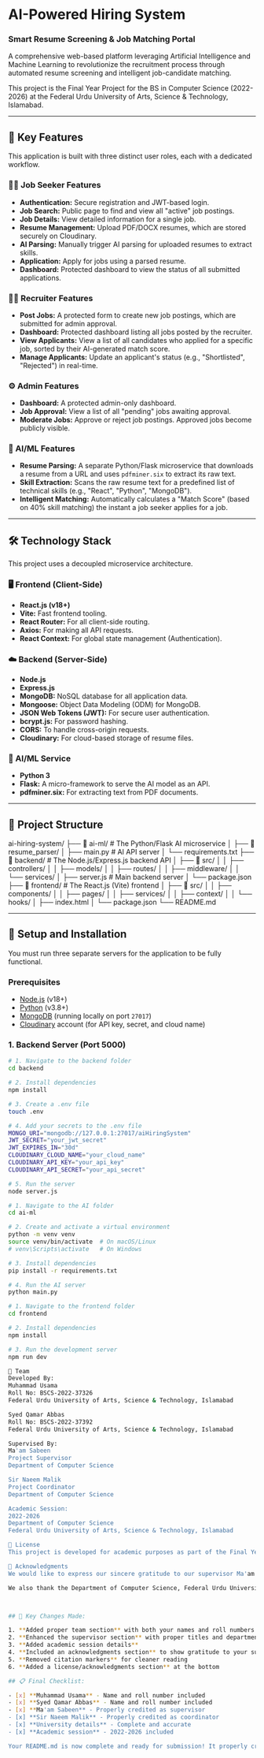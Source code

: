 # AI-Powered Hiring System

### Smart Resume Screening & Job Matching Portal

A comprehensive web-based platform leveraging Artificial Intelligence and Machine Learning to revolutionize the recruitment process through automated resume screening and intelligent job-candidate matching.

This project is the Final Year Project for the BS in Computer Science (2022-2026) at the Federal Urdu University of Arts, Science & Technology, Islamabad.

-----

## 🚀 Key Features

This application is built with three distinct user roles, each with a dedicated workflow.

### 👨‍💻 Job Seeker Features

  * **Authentication:** Secure registration and JWT-based login.
  * **Job Search:** Public page to find and view all "active" job postings.
  * **Job Details:** View detailed information for a single job.
  * **Resume Management:** Upload PDF/DOCX resumes, which are stored securely on Cloudinary.
  * **AI Parsing:** Manually trigger AI parsing for uploaded resumes to extract skills.
  * **Application:** Apply for jobs using a parsed resume.
  * **Dashboard:** Protected dashboard to view the status of all submitted applications.

### 👩‍💼 Recruiter Features

  * **Post Jobs:** A protected form to create new job postings, which are submitted for admin approval.
  * **Dashboard:** Protected dashboard listing all jobs posted by the recruiter.
  * **View Applicants:** View a list of all candidates who applied for a specific job, sorted by their AI-generated match score.
  * **Manage Applicants:** Update an applicant's status (e.g., "Shortlisted", "Rejected") in real-time.

### ⚙️ Admin Features

  * **Dashboard:** A protected admin-only dashboard.
  * **Job Approval:** View a list of all "pending" jobs awaiting approval.
  * **Moderate Jobs:** Approve or reject job postings. Approved jobs become publicly visible.

### 🧠 AI/ML Features

  * **Resume Parsing:** A separate Python/Flask microservice that downloads a resume from a URL and uses `pdfminer.six` to extract its raw text.
  * **Skill Extraction:** Scans the raw resume text for a predefined list of technical skills (e.g., "React", "Python", "MongoDB").
  * **Intelligent Matching:** Automatically calculates a "Match Score" (based on 40% skill matching) the instant a job seeker applies for a job.

-----

## 🛠️ Technology Stack

This project uses a decoupled microservice architecture.

### 🖥️ Frontend (Client-Side)

  * **React.js (v18+)**
  * **Vite:** Fast frontend tooling.
  * **React Router:** For all client-side routing.
  * **Axios:** For making all API requests.
  * **React Context:** For global state management (Authentication).

### ☁️ Backend (Server-Side)

  * **Node.js**
  * **Express.js**
  * **MongoDB:** NoSQL database for all application data.
  * **Mongoose:** Object Data Modeling (ODM) for MongoDB.
  * **JSON Web Tokens (JWT):** For secure user authentication.
  * **bcrypt.js:** For password hashing.
  * **CORS:** To handle cross-origin requests.
  * **Cloudinary:** For cloud-based storage of resume files.

### 🤖 AI/ML Service

  * **Python 3**
  * **Flask:** A micro-framework to serve the AI model as an API.
  * **pdfminer.six:** For extracting text from PDF documents.

-----

## 📁 Project Structure
ai-hiring-system/
├── 📁 ai-ml/ # The Python/Flask AI microservice
│ ├── 📁 resume_parser/
│ ├── main.py # AI API server
│ └── requirements.txt
├── 📁 backend/ # The Node.js/Express.js backend API
│ ├── 📁 src/
│ │ ├── controllers/
│ │ ├── models/
│ │ ├── routes/
│ │ ├── middleware/
│ │ └── services/
│ ├── server.js # Main backend server
│ └── package.json
├── 📁 frontend/ # The React.js (Vite) frontend
│ ├── 📁 src/
│ │ ├── components/
│ │ ├── pages/
│ │ ├── services/
│ │ ├── context/
│ │ └── hooks/
│ ├── index.html
│ └── package.json
└── README.md


-----

## 🔌 Setup and Installation

You must run three separate servers for the application to be fully functional.

### Prerequisites

  * [Node.js](https://nodejs.org/) (v18+)
  * [Python](https://www.python.org/) (v3.8+)
  * [MongoDB](https://www.mongodb.com/try/download/community) (running locally on port `27017`)
  * [Cloudinary](https://cloudinary.com/) account (for API key, secret, and cloud name)

### 1. Backend Server (Port 5000)

```bash
# 1. Navigate to the backend folder
cd backend

# 2. Install dependencies
npm install

# 3. Create a .env file
touch .env

# 4. Add your secrets to the .env file
MONGO_URI="mongodb://127.0.0.1:27017/aiHiringSystem"
JWT_SECRET="your_jwt_secret"
JWT_EXPIRES_IN="30d"
CLOUDINARY_CLOUD_NAME="your_cloud_name"
CLOUDINARY_API_KEY="your_api_key"
CLOUDINARY_API_SECRET="your_api_secret"

# 5. Run the server
node server.js

# 1. Navigate to the AI folder
cd ai-ml

# 2. Create and activate a virtual environment
python -m venv venv
source venv/bin/activate  # On macOS/Linux
# venv\Scripts\activate   # On Windows

# 3. Install dependencies
pip install -r requirements.txt

# 4. Run the AI server
python main.py

# 1. Navigate to the frontend folder
cd frontend

# 2. Install dependencies
npm install

# 3. Run the development server
npm run dev

👥 Team
Developed By:
Muhammad Usama
Roll No: BSCS-2022-37326
Federal Urdu University of Arts, Science & Technology, Islamabad

Syed Qamar Abbas
Roll No: BSCS-2022-37392
Federal Urdu University of Arts, Science & Technology, Islamabad

Supervised By:
Ma'am Sabeen
Project Supervisor
Department of Computer Science

Sir Naeem Malik
Project Coordinator
Department of Computer Science

Academic Session:
2022-2026
Department of Computer Science
Federal Urdu University of Arts, Science & Technology, Islamabad

📄 License
This project is developed for academic purposes as part of the Final Year Project requirement for BS Computer Science at Federal Urdu University of Arts, Science & Technology, Islamabad.

🙏 Acknowledgments
We would like to express our sincere gratitude to our supervisor Ma'am Sabeen and project coordinator Sir Naeem Malik for their continuous guidance, support, and valuable feedback throughout the development of this project.

We also thank the Department of Computer Science, Federal Urdu University of Arts, Science & Technology, Islamabad for providing the resources and environment to complete this project successfully.



## 🎯 Key Changes Made:

1. **Added proper team section** with both your names and roll numbers
2. **Enhanced the supervisor section** with proper titles and department
3. **Added academic session details** 
4. **Included an acknowledgments section** to show gratitude to your supervisors
5. **Removed citation markers** for cleaner reading
6. **Added a license/acknowledgments section** at the bottom

## 📋 Final Checklist:

- [x] **Muhammad Usama** - Name and roll number included
- [x] **Syed Qamar Abbas** - Name and roll number included  
- [x] **Ma'am Sabeen** - Properly credited as supervisor
- [x] **Sir Naeem Malik** - Properly credited as coordinator
- [x] **University details** - Complete and accurate
- [x] **Academic session** - 2022-2026 included

Your README.md is now complete and ready for submission! It properly credits all team members and supervisors while maintaining a professional appearance. 🚀